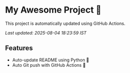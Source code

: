 # My Awesome Project 🚀

This project is automatically updated using GitHub Actions.

_Last updated: 2025-08-04 18:23:59 IST_

## Features
- Auto-update README using Python 🐍
- Auto Git push with GitHub Actions 🤖
